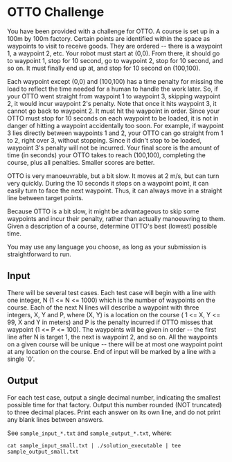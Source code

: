 # OTTO Challenge

You have been provided with a challenge for OTTO. A course is set up in a 100m by 100m factory. Certain points are 
identified within the space as waypoints to visit to receive goods. They are ordered -- there is a waypoint 1, a 
waypoint 2, etc. Your robot must start at (0,0). From there, it should go to waypoint 1, stop for 10 second, go to 
waypoint 2, stop for 10 second, and so on. It must finally end up at, and stop for 10 second on (100,100).

Each waypoint except (0,0) and (100,100) has a time penalty for missing the load to reflect the time needed for a human 
to handle the work later. So, if your OTTO went straight from waypoint 1 to waypoint 3, skipping waypoint 2, it would
incur waypoint 2's penalty. Note that once it hits waypoint 3, it cannot go back to waypoint 2. It must hit the waypoint
in order. Since your OTTO must stop for 10 seconds on each waypoint to be loaded, it is not in danger of hitting a 
waypoint accidentally too soon. For example, if waypoint 3 lies directly between waypoints 1 and 2, your OTTO can go 
straight from 1 to 2, right over 3, without stopping. Since it didn't stop to be loaded, waypoint 3's penalty will not
be incurred. Your final score is the amount of time (in seconds) your OTTO takes to reach (100,100), completing the 
course, plus all penalties. Smaller scores are better.

OTTO is very manoeuvrable, but a bit slow. It moves at 2 m/s, but can turn very quickly. During the 10 seconds it stops 
on a waypoint point, it can easily turn to face the next waypoint. Thus, it can always move in a straight line between 
target points.

Because OTTO is a bit slow, it might be advantageous to skip some waypoints and incur their penalty, rather than 
actually manoeuvring to them. Given a description of a course, determine OTTO's best (lowest) possible time.

You may use any language you choose, as long as your submission is straightforward to run.

## Input  

There will be several test cases. Each test case will begin with a line with one integer, N (1 <= N <= 1000) which is
the number of waypoints on the course. Each of the next N lines will describe a waypoint with three integers, X, Y and 
P, where (X, Y) is a location on the course ( 1 <= X, Y <= 99, X and Y in meters) and P is the penalty incurred if OTTO
misses that waypoint (1 <= P <= 100). The waypoints will be given in order -- the first line after N is target 1, the
next is waypoint 2, and so on. All the waypoints on a given course will be unique -- there will be at most one waypoint 
point at any location on the course. End of input will be marked by a line with a single `0'.

## Output  

For each test case, output a single decimal number, indicating the smallest possible time for that factory. Output this
number rounded (NOT truncated) to three decimal places. Print each answer on its own line, and do not print any blank
lines between answers.

See `sample_input_*.txt` and `sample_output_*.txt`, where:

```
cat sample_input_small.txt | ./solution_executable | tee sample_output_small.txt
```
